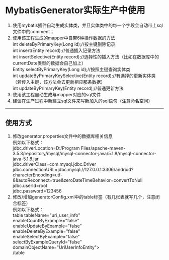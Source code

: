 # MybatisGenerator实际生产中使用
1. 使用mybatis插件自动生成实体类，并且实体类中的每一个字段会自动带上sql文件中的comment；
2. 使用该工程生成的mapper中自带6种操作数据的方法  
    int deleteByPrimaryKey(Long id);//按主键删除记录  
    int insert(Entity record);//普通插入记录方法  
    int insertSelective(Entity record);//选择性的插入方法（比如在数据库中的currentDate类型的数据会自己加上）  
    Entity selectByPrimaryKey(Long id);//按照主键查询实体类  
    int updateByPrimaryKeySelective(Entity record);//有选择的更新实体类（若传入主键，该方法会去更新相应那条数据）  
    int updateByPrimaryKey(Entity record);//普通更新方法  
 3. 使用该工程自动生成与mapper对应的sql文件
 4. 建议在生产过程中新建立sql文件来写新加入的sql语句（注意命名空间）  
 -----------------------------------------------------------------------------------------------------------------------------
## 使用方式
1. 修改generator.properties文件中的数据库相关信息  
例如以下格式：  
jdbc.driverLocation=D:/Program Files/apache-maven-3.5.3/repository/mysql/mysql-connector-java/5.1.8/mysql-connector-java-5.1.8.jar  
jdbc.driverClass=com.mysql.jdbc.Driver  
jdbc.connectionURL=jdbc:mysql://127.0.0.1:3306/andriod?characterEncoding=utf-8&autoReconnect=true&zeroDateTimeBehavior=convertToNull  
jdbc.userId=root  
jdbc.password=123456  
2. 修改/增加generatorConfig.xml中的table标签（有几张表就写几个，注意闭合标签）  
例如以下格式：  
  table tableName="uri_user_info"  
               enableCountByExample="false"  
               enableUpdateByExample="false"  
               enableDeleteByExample="false"  
               enableSelectByExample="false"  
               selectByExampleQueryId="false"  
               domainObjectName="UriUserInfoEntity">  
  /table



